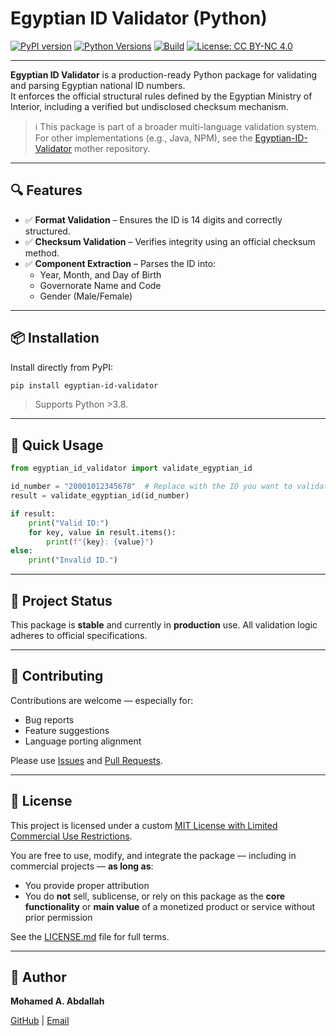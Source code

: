 # Egyptian ID Validator (Python)

[![PyPI version](https://img.shields.io/pypi/v/egyptian-id-validator.svg)](https://pypi.org/project/egyptian-id-validator/)
[![Python Versions](https://img.shields.io/pypi/pyversions/egyptian-id-validator)](https://pypi.org/project/egyptian-id-validator/)
[![Build](https://github.com/MohamedAAbdallah/Egyptian-ID-Validator-Py/actions/workflows/python-package.yml/badge.svg)](https://github.com/MohamedAAbdallah/Egyptian-ID-Validator-Py/actions/workflows/python-package.yml)
[![License: CC BY-NC 4.0](https://img.shields.io/badge/license-CC%20BY--NC%204.0-lightgrey.svg)](LICENSE.md)

---

**Egyptian ID Validator** is a production-ready Python package for validating and parsing Egyptian national ID numbers.  
It enforces the official structural rules defined by the Egyptian Ministry of Interior, including a verified but undisclosed checksum mechanism.

> ℹ️ This package is part of a broader multi-language validation system.  
> For other implementations (e.g., Java, NPM), see the [Egyptian-ID-Validator](https://github.com/MohamedAAbdallah/Egyptian-ID-Validator) mother repository.

---

## 🔍 Features

- ✅ **Format Validation** – Ensures the ID is 14 digits and correctly structured.
- ✅ **Checksum Validation** – Verifies integrity using an official checksum method.
- ✅ **Component Extraction** – Parses the ID into:
  - Year, Month, and Day of Birth
  - Governorate Name and Code
  - Gender (Male/Female)

---

## 📦 Installation

Install directly from PyPI:

```bash
pip install egyptian-id-validator
````

>Supports Python >3.8.

---

## 🚀 Quick Usage

```python
from egyptian_id_validator import validate_egyptian_id

id_number = "20001012345678"  # Replace with the ID you want to validate
result = validate_egyptian_id(id_number)

if result:
    print("Valid ID:")
    for key, value in result.items():
        print(f"{key}: {value}")
else:
    print("Invalid ID.")
```

---

## 📁 Project Status

This package is **stable** and currently in **production** use.
All validation logic adheres to official specifications.

---

## 🤝 Contributing

Contributions are welcome — especially for:
* Bug reports
* Feature suggestions
* Language porting alignment

Please use [Issues](https://github.com/MohamedAAbdallah/Egyptian-ID-Validator-Py/issues) and [Pull Requests](https://github.com/MohamedAAbdallah/Egyptian-ID-Validator-Py/pulls).

---

## 📄 License

This project is licensed under a custom [MIT License with Limited Commercial Use Restrictions](LICENSE.md).

You are free to use, modify, and integrate the package — including in commercial projects — **as long as**:
- You provide proper attribution
- You do **not** sell, sublicense, or rely on this package as the **core functionality** or **main value** of a monetized product or service without prior permission

See the [LICENSE.md](LICENSE.md) file for full terms.

---

## 👤 Author

**Mohamed A. Abdallah**

[GitHub](https://github.com/MohamedAAbdallah) | [Email](mailto:eng.mohamed.a.abdallah@gmail.com)
